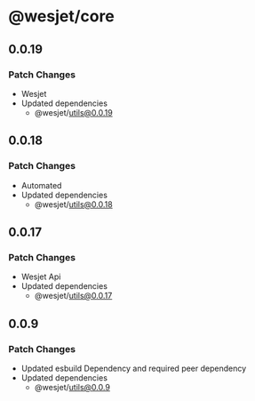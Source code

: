 # @wesjet/core

## 0.0.19

### Patch Changes

- Wesjet
- Updated dependencies
  - @wesjet/utils@0.0.19

## 0.0.18

### Patch Changes

- Automated
- Updated dependencies
  - @wesjet/utils@0.0.18

## 0.0.17

### Patch Changes

- Wesjet Api
- Updated dependencies
  - @wesjet/utils@0.0.17

## 0.0.9

### Patch Changes

- Updated esbuild Dependency and required peer dependency
- Updated dependencies
  - @wesjet/utils@0.0.9
